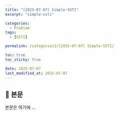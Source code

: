 ```yaml
---
title: "[2025-07-07] Simple-SSTI"
excerpt: "simple-ssti"

categories:
  - Problem
tags:
  - [SSTI]

permalink: /categories1/[2025-07-07] Simple-SSTI/

toc: true
toc_sticky: true

date: 2025-07-07
last_modified_at: 2025-07-07
---
```


## 🦥 본문

본문은 여기에 ...
